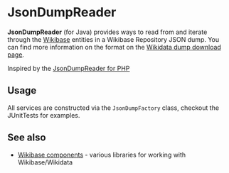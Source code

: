# JsonDumpReader

**JsonDumpReader** (for Java) provides ways to read from and iterate through the [Wikibase](http://wikiba.se/)
entities in a Wikibase Repository JSON dump. You can find more information on the format on the
[Wikidata dump download page](https://www.wikidata.org/wiki/Wikidata:Database_download).

Inspired by the [JsonDumpReader for PHP](https://github.com/JeroenDeDauw/JsonDumpReader)

## Usage

All services are constructed via the `JsonDumpFactory` class, checkout the JUnitTests for examples.


## See also

* [Wikibase components](http://wikiba.se/components/) - various libraries for working with Wikibase/Wikidata

